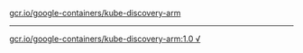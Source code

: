 [gcr.io/google-containers/kube-discovery-arm](https://hub.docker.com/r/anjia0532/kube-discovery-arm/tags/) 

----
[gcr.io/google-containers/kube-discovery-arm:1.0 √](https://hub.docker.com/r/anjia0532/kube-discovery-arm/tags/)

